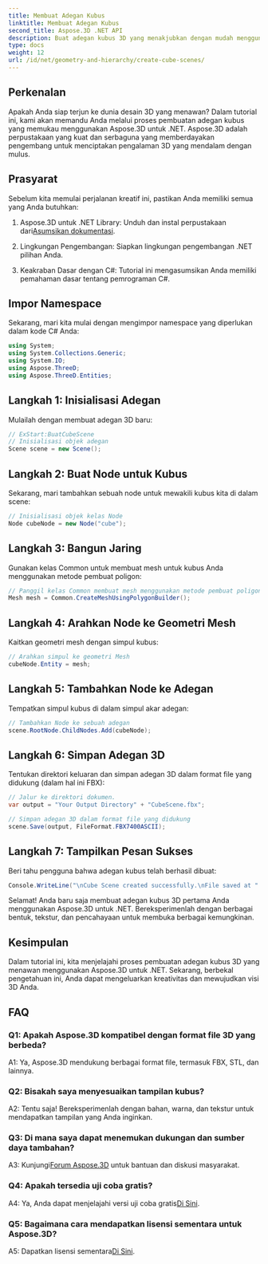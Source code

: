 ```yaml
---
title: Membuat Adegan Kubus
linktitle: Membuat Adegan Kubus
second_title: Aspose.3D .NET API
description: Buat adegan kubus 3D yang menakjubkan dengan mudah menggunakan Aspose.3D untuk .NET. Unduh perpustakaannya, ikuti panduan langkah demi langkah kami, dan lepaskan.
type: docs
weight: 12
url: /id/net/geometry-and-hierarchy/create-cube-scenes/
---
```

## Perkenalan

Apakah Anda siap terjun ke dunia desain 3D yang menawan? Dalam tutorial ini, kami akan memandu Anda melalui proses pembuatan adegan kubus yang memukau menggunakan Aspose.3D untuk .NET. Aspose.3D adalah perpustakaan yang kuat dan serbaguna yang memberdayakan pengembang untuk menciptakan pengalaman 3D yang mendalam dengan mulus.

## Prasyarat

Sebelum kita memulai perjalanan kreatif ini, pastikan Anda memiliki semua yang Anda butuhkan:

1.  Aspose.3D untuk .NET Library: Unduh dan instal perpustakaan dari[Asumsikan dokumentasi](https://reference.aspose.com/3d/net/).

2. Lingkungan Pengembangan: Siapkan lingkungan pengembangan .NET pilihan Anda.

3. Keakraban Dasar dengan C#: Tutorial ini mengasumsikan Anda memiliki pemahaman dasar tentang pemrograman C#.

## Impor Namespace

Sekarang, mari kita mulai dengan mengimpor namespace yang diperlukan dalam kode C# Anda:

```csharp
using System;
using System.Collections.Generic;
using System.IO;
using Aspose.ThreeD;
using Aspose.ThreeD.Entities;
```

## Langkah 1: Inisialisasi Adegan

Mulailah dengan membuat adegan 3D baru:

```csharp
// ExStart:BuatCubeScene
// Inisialisasi objek adegan
Scene scene = new Scene();
```

## Langkah 2: Buat Node untuk Kubus

Sekarang, mari tambahkan sebuah node untuk mewakili kubus kita di dalam scene:

```csharp
// Inisialisasi objek kelas Node
Node cubeNode = new Node("cube");
```

## Langkah 3: Bangun Jaring

Gunakan kelas Common untuk membuat mesh untuk kubus Anda menggunakan metode pembuat poligon:

```csharp
// Panggil kelas Common membuat mesh menggunakan metode pembuat poligon untuk menyetel instance mesh
Mesh mesh = Common.CreateMeshUsingPolygonBuilder();
```

## Langkah 4: Arahkan Node ke Geometri Mesh

Kaitkan geometri mesh dengan simpul kubus:

```csharp
// Arahkan simpul ke geometri Mesh
cubeNode.Entity = mesh;
```

## Langkah 5: Tambahkan Node ke Adegan

Tempatkan simpul kubus di dalam simpul akar adegan:

```csharp
// Tambahkan Node ke sebuah adegan
scene.RootNode.ChildNodes.Add(cubeNode);
```

## Langkah 6: Simpan Adegan 3D

Tentukan direktori keluaran dan simpan adegan 3D dalam format file yang didukung (dalam hal ini FBX):

```csharp
// Jalur ke direktori dokumen.
var output = "Your Output Directory" + "CubeScene.fbx";

// Simpan adegan 3D dalam format file yang didukung
scene.Save(output, FileFormat.FBX7400ASCII);
```

## Langkah 7: Tampilkan Pesan Sukses

Beri tahu pengguna bahwa adegan kubus telah berhasil dibuat:

```csharp
Console.WriteLine("\nCube Scene created successfully.\nFile saved at " + output);
```

Selamat! Anda baru saja membuat adegan kubus 3D pertama Anda menggunakan Aspose.3D untuk .NET. Bereksperimenlah dengan berbagai bentuk, tekstur, dan pencahayaan untuk membuka berbagai kemungkinan.

## Kesimpulan

Dalam tutorial ini, kita menjelajahi proses pembuatan adegan kubus 3D yang menawan menggunakan Aspose.3D untuk .NET. Sekarang, berbekal pengetahuan ini, Anda dapat mengeluarkan kreativitas dan mewujudkan visi 3D Anda.

## FAQ

### Q1: Apakah Aspose.3D kompatibel dengan format file 3D yang berbeda?

A1: Ya, Aspose.3D mendukung berbagai format file, termasuk FBX, STL, dan lainnya.

### Q2: Bisakah saya menyesuaikan tampilan kubus?

A2: Tentu saja! Bereksperimenlah dengan bahan, warna, dan tekstur untuk mendapatkan tampilan yang Anda inginkan.

### Q3: Di mana saya dapat menemukan dukungan dan sumber daya tambahan?

 A3: Kunjungi[Forum Aspose.3D](https://forum.aspose.com/c/3d/18) untuk bantuan dan diskusi masyarakat.

### Q4: Apakah tersedia uji coba gratis?

 A4: Ya, Anda dapat menjelajahi versi uji coba gratis[Di Sini](https://releases.aspose.com/).

### Q5: Bagaimana cara mendapatkan lisensi sementara untuk Aspose.3D?

 A5: Dapatkan lisensi sementara[Di Sini](https://purchase.aspose.com/temporary-license/).